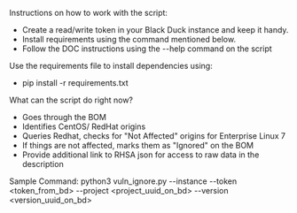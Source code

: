 Instructions on how to work with the script:

- Create a read/write token in your Black Duck instance and keep it handy.
- Install requirements using the command mentioned below. 
- Follow the DOC instructions using the --help command on the script 

Use the requirements file to install dependencies using:
- pip install -r requirements.txt

What can the script do right now? 

- Goes through the BOM
- Identifies CentOS/ RedHat origins
- Queries Redhat, checks for "Not Affected" origins for Enterprise Linux 7
- If things are not affected, marks them as "Ignored" on the BOM
- Provide additional link to RHSA json for access to raw data in the description

Sample Command:
python3 vuln_ignore.py --instance <host> --token <token_from_bd> --project <project_uuid_on_bd> --version <version_uuid_on_bd>
